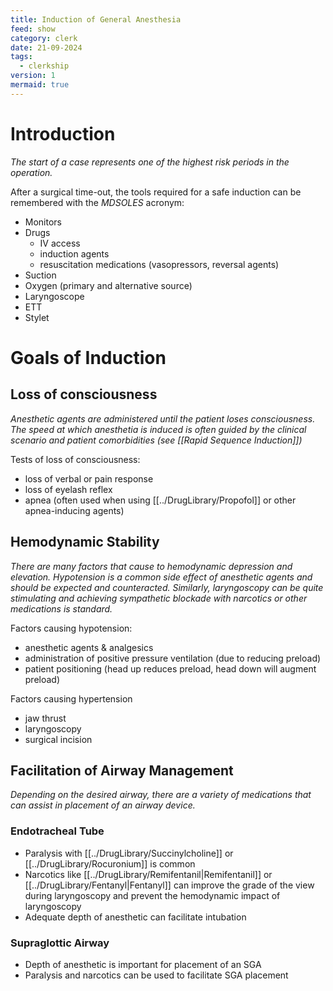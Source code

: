 ```yaml
---
title: Induction of General Anesthesia
feed: show
category: clerk
date: 21-09-2024
tags:
  - clerkship
version: 1
mermaid: true
---
```


# Introduction
*The start of a case represents one of the highest risk periods in the operation.*

After a surgical time-out, the tools required for a safe induction can be remembered with the *MDSOLES* acronym:
- Monitors
- Drugs
	- IV access
	- induction agents
	- resuscitation medications (vasopressors, reversal agents)
- Suction
- Oxygen (primary and alternative source)
- Laryngoscope
- ETT
- Stylet

# Goals of Induction
## Loss of consciousness
*Anesthetic agents are administered until the patient loses consciousness. The speed at which anesthetia is induced is often guided by the clinical scenario and patient comorbidities (see [[Rapid Sequence Induction]])*

Tests of loss of consciousness:
- loss of verbal or pain response
- loss of eyelash reflex
- apnea (often used when using [[../DrugLibrary/Propofol]] or other apnea-inducing agents)

## Hemodynamic Stability
*There are many factors that cause to hemodynamic depression and elevation. Hypotension is a common side effect of anesthetic agents and should be expected and counteracted. Similarly, laryngoscopy can be quite stimulating and achieving sympathetic blockade with narcotics or other medications is standard.*

Factors causing hypotension:
- anesthetic agents & analgesics
- administration of positive pressure ventilation (due to reducing preload)
- patient positioning (head up reduces preload, head down will augment preload)

Factors causing hypertension
- jaw thrust
- laryngoscopy
- surgical incision

## Facilitation of Airway Management
*Depending on the desired airway, there are a variety of medications that can assist in placement of an airway device.*

### Endotracheal Tube
- Paralysis with [[../DrugLibrary/Succinylcholine]] or [[../DrugLibrary/Rocuronium]] is common
- Narcotics like [[../DrugLibrary/Remifentanil|Remifentanil]] or [[../DrugLibrary/Fentanyl|Fentanyl]] can improve the grade of the view during laryngoscopy and prevent the hemodynamic impact of laryngoscopy
- Adequate depth of anesthetic can facilitate intubation

### Supraglottic Airway
- Depth of anesthetic is important for placement of an SGA
- Paralysis and narcotics can be used to facilitate SGA placement








[^1]:
[^2]:
[^3]:
[^4]: